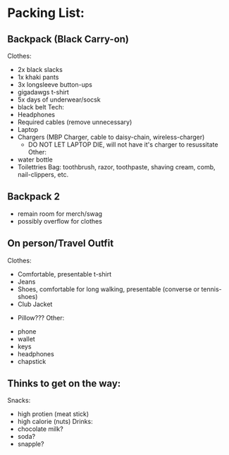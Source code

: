 # Packing List:

## Backpack (Black Carry-on)
Clothes:
- 2x black slacks
- 1x khaki pants
- 3x longsleeve button-ups
- gigadawgs t-shirt
- 5x days of underwear/socsk
- black belt
Tech:
- Headphones
- Required cables (remove unnecessary)
- Laptop
- Chargers (MBP Charger, cable to daisy-chain, wireless-charger)
	* DO NOT LET LAPTOP DIE, will not have it's charger to resussitate
Other:
- water bottle
- Toilettries Bag:
	toothbrush, razor, toothpaste, shaving cream, comb, nail-clippers, etc.

## Backpack 2
- remain room for merch/swag
- possibly overflow for clothes

## On person/Travel Outfit
Clothes:
- Comfortable, presentable t-shirt
- Jeans
- Shoes, comfortable for long walking, presentable (converse or tennis-shoes)
- Club Jacket
* Pillow???
Other:
- phone
- wallet
- keys
- headphones 
- chapstick

## Thinks to get on the way:
Snacks:
- high protien (meat stick)
- high calorie (nuts)
Drinks:
- chocolate milk?
- soda?
- snapple?

